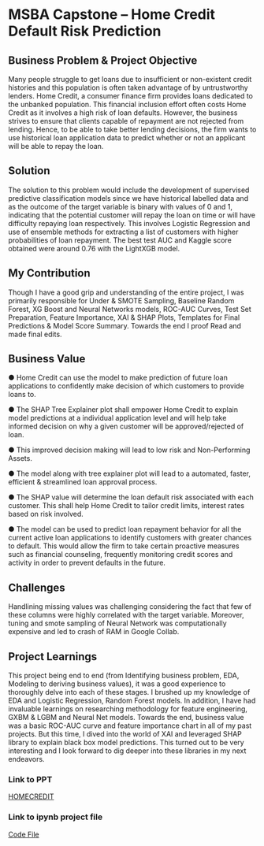 # MSBA Capstone – Home Credit Default Risk Prediction

## Business Problem & Project Objective
Many people struggle to get loans due to insufficient or non-existent credit histories and this population is often taken advantage of by untrustworthy lenders. Home Credit, a consumer finance firm provides loans dedicated to the unbanked population. This financial inclusion effort often costs Home Credit as it involves a high risk of loan defaults. However, the business strives to ensure that clients capable of repayment are not rejected from lending. Hence, to be able to take better lending decisions, the firm wants to use historical loan application data to predict whether or not an applicant will be able to repay the loan.

## Solution
The solution to this problem would include the development of supervised predictive classification models since we have historical labelled data and as the outcome of the target variable is binary with values of 0 and 1, indicating that the potential customer will repay the loan on time or will have difficulty repaying loan respectively. This involves Logistic Regression and use of ensemble methods for extracting a list of customers with higher probabilities of loan repayment. The best test AUC and Kaggle score obtained were around 0.76 with the LightXGB model. 

## My Contribution
Though I have a good grip and understanding of the entire project, I was primarily responsible for Under & SMOTE Sampling, Baseline Random Forest, XG Boost and Neural Networks models, ROC-AUC Curves, Test Set Preparation, Feature Importance, XAI & SHAP Plots, Templates for Final Predictions & Model Score Summary. Towards the end I proof Read and made final edits.

## Business Value 
●	Home Credit can use the model to make prediction of future loan applications to confidently make decision of which customers to provide loans to.

●	The SHAP Tree Explainer plot shall empower Home Credit to explain model predictions at a individual application level and will help take informed decision on why a given customer  will be approved/rejected of loan. 

●	This improved decision making will lead to low risk and Non-Performing Assets.

●	The model along with tree explainer plot will lead to a automated, faster, efficient & streamlined loan approval process. 

●	The SHAP value will determine the loan default risk associated with each customer. This shall help Home Credit to tailor credit limits, interest rates based on risk involved. 

●	The model can be used to predict loan repayment behavior for all the current active loan applications to identify customers with greater chances to default. This would allow the firm to take certain proactive measures such as financial counseling, frequently monitoring credit scores and activity in order to prevent defaults in the future. 

## Challenges
Handlining missing values was challenging considering the fact that few of these columns were highly correlated with the target variable. Moreover, tuning and smote sampling of Neural Network was computationally expensive and led to crash of RAM in Google Collab.

## Project Learnings
This project being end to end (from Identifying business problem, EDA, Modeling to deriving business values), it was a good experience to thoroughly delve into each of these stages. I brushed up my knowledge of EDA and Logistic Regression, Random Forest models. In addition, I have had invaluable learnings on researching methodology for feature engineering, GXBM & LGBM and Neural Net models. Towards the end, business value was a basic ROC-AUC curve and feature importance chart in all of my past projects. But this time, I dived into the world of XAI and leveraged SHAP library to explain black box model predictions. This turned out to be very interesting and I look forward to dig deeper into these libraries in my next endeavors. 

### Link to PPT
[HOMECREDIT](https://github.com/Abinav-Yadamani/Credit-Default-Risk-Prediction-MSBA-Capstone-Project/blob/main/HOMECREDIT.pptx)

### Link to ipynb project file
[Code File](https://github.com/Abinav-Yadamani/Credit-Default-Risk-Prediction-MSBA-Capstone-Project/blob/main/Home_Credit_Group_Project_Final%20(3).ipynb)
